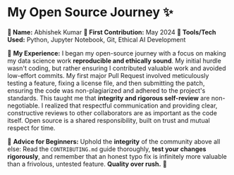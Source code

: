 # My Open Source Journey ✨

**👤 Name:** Abhishek Kumar
**📅 First Contribution:** May 2024
**🔧 Tools/Tech Used:** Python, Jupyter Notebook, Git, Ethical AI Development

🌟 **My Experience:**
I began my open-source journey with a focus on making my data science work **reproducible and ethically sound**. My initial hurdle wasn't coding, but rather ensuring I contributed valuable work and avoided low-effort commits. My first major Pull Request involved meticulously testing a feature, fixing a license file, and then submitting the patch, ensuring the code was non-plagiarized and adhered to the project's standards. This taught me that **integrity and rigorous self-review** are non-negotiable. I realized that respectful communication and providing clear, constructive reviews to other collaborators are as important as the code itself. Open source is a shared responsibility, built on trust and mutual respect for time.

📌 **Advice for Beginners:**
Uphold the **integrity** of the community above all else: Read the `CONTRIBUTING.md` guide thoroughly, **test your changes rigorously**, and remember that an honest typo fix is infinitely more valuable than a frivolous, untested feature. **Quality over rush.** 🚀
